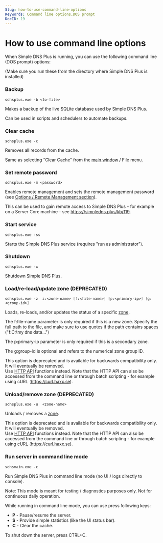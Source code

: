 ```yaml
---
Slug: how-to-use-command-line-options
Keywords: Command line options,DOS prompt
DocID: 19
---
```

# How to use command line options

When Simple DNS Plus is running, you can use the following command line (DOS prompt) options:

(Make sure you run these from the directory where Simple DNS Plus is installed)

### Backup

    sdnsplus.exe -b <to-file>

Makes a backup of the live SQLite database used by Simple DNS Plus.

Can be used in scripts and schedulers to automate backups.

### Clear cache

    sdnsplus.exe -c

Removes all records from the cache.

Same as selecting "Clear Cache" from the [main window](wd_mainscreen.md) / File menu.

### Set remote password

    sdnsplus.exe -m <password>

Enables remote management and sets the remote management password (see [Options / Remote Management section](wd_opt_remote.md)).

This can be used to gain remote access to Simple DNS Plus - for example on a Server Core machine - see <https://simpledns.plus/kb/119>.


### Start service

    sdnsplus.exe -ss

Starts the Simple DNS Plus service (requires "run as administrator").


### Shutdown

    sdnsplus.exe -x

Shutdown Simple DNS Plus.


### Load/re-load/update zone (DEPRECATED)

    sdnsplus.exe -z  z:<zone-name> [f:<file-name>] [p:<primary-ip>] [g:<group-id>]

Loads, re-loads, and/or updates the status of a specific [zone](df_zones.md).

The f:file-name parameter is only required if this is a new zone. Specify the full path to the file, and make sure to use quotes if the path contains spaces ("f:C:\my dns data\...")

The p:primary-ip parameter is only required if this is a secondary zone.

The g:group-id is optional and refers to the numerical zone group ID.

This option is deprecated and is available for backwards compatibility only. It will eventually be removed.\
Use [HTTP API](ht_http.md) functions instead.
Note that the HTTP API can also be accessed from the command line or through batch scripting - for example using cURL (<https://curl.haxx.se>).


### Unload/remove zone (DEPRECATED)

    sdnsplus.exe -u  <zone-name>

Unloads / removes a [zone](df_zones.md).

This option is deprecated and is available for backwards compatibility only. It will eventually be removed.\
Use [HTTP API](ht_http.md) functions instead.
Note that the HTTP API can also be accessed from the command line or through batch scripting - for example using cURL (<https://curl.haxx.se>).


### Run server in command line mode

    sdnsmain.exe -c

Run Simple DNS Plus in command line mode (no UI / logs directly to console).

Note: This mode is meant for testing / diagnostics purposes only. Not for continuous daily operation.

While running in command line mode, you can use press following keys:

- **P** - Pause/resume the server.
- **S** - Provide simple statistics (like the UI status bar).
- **C** - Clear the cache.

To shut down the server, press CTRL+C.
